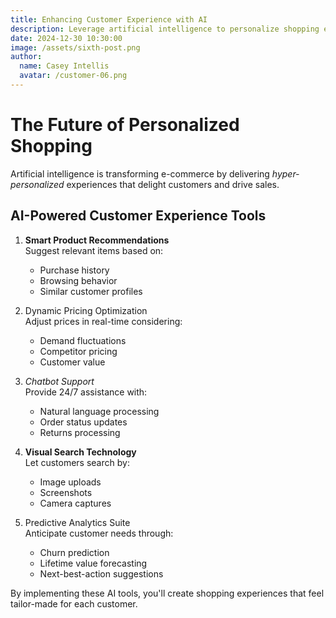 ```yaml
---
title: Enhancing Customer Experience with AI
description: Leverage artificial intelligence to personalize shopping experiences and boost customer satisfaction.
date: 2024-12-30 10:30:00
image: /assets/sixth-post.png
author:
  name: Casey Intellis
  avatar: /customer-06.png
---
```


# The Future of Personalized Shopping

Artificial intelligence is transforming e-commerce by delivering *hyper-personalized* experiences that delight customers and drive sales.

## AI-Powered Customer Experience Tools

1. **Smart Product Recommendations**  
   Suggest relevant items based on:
   - Purchase history
   - Browsing behavior
   - Similar customer profiles

2. Dynamic Pricing Optimization  
   Adjust prices in real-time considering:
   - Demand fluctuations
   - Competitor pricing
   - Customer value

3. *Chatbot Support*  
   Provide 24/7 assistance with:
   - Natural language processing
   - Order status updates
   - Returns processing

4. **Visual Search Technology**  
   Let customers search by:
   - Image uploads
   - Screenshots
   - Camera captures

5. Predictive Analytics Suite  
   Anticipate customer needs through:
   - Churn prediction
   - Lifetime value forecasting
   - Next-best-action suggestions

By implementing these AI tools, you'll create shopping experiences that feel tailor-made for each customer.